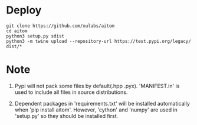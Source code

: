 # Deploy

```
git clone https://github.com/xulabs/aitom
cd aitom
python3 setup.py sdist 
python3 -m twine upload --repository-url https://test.pypi.org/legacy/ dist/*
```


# Note

1. Pypi will not pack some files by default(.hpp .pyx). 'MANIFEST.in' is used to include all files in source distributions.

2. Dependent packages in 'requirements.txt' will be installed automatically when 'pip install aitom'. However, 'cython' and 'numpy' are used in 'setup.py' so they should be installed first.
